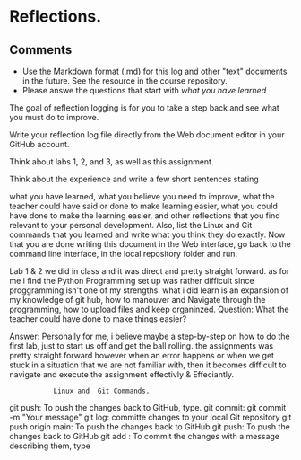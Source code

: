 #                  Reflections.

## Comments
- Use the Markdown format (.md)  for this log and other "text" documents in the future. See the resource in the course repository.
- Please answe the questions that start with *what you have learned*

The goal of reflection logging is for you to take a step back and see what you must do to improve.

Write your reflection log file directly from the Web document editor in your GitHub account.

Think about labs 1, 2, and 3, as well as this assignment.

Think about the experience and write a few short sentences stating

what you have learned,
what you believe you need to improve,
what the teacher could have said or done to make learning easier,
what you could have done to make the learning easier, and
other reflections that you find relevant to your personal development.
Also, list the Linux and Git commands that you learned and write what you think they do exactly.
Now that you are done writing this document in the Web interface, go back to the command line interface, in the local repository folder and run.




Lab 1 & 2 we did in class and it was direct and pretty straight forward. as for me i find the Python Programming set up was rather difficult since proggramming isn't one of my strengths. what i did learn is an expansion of my knowledge of git hub, how to manouver 
and Navigate through the programming, how to upload files and keep organinzed.
Question: What the teacher could have done to make things easier?


Answer: Personally for me, i believe maybe a step-by-step on how to do the first lab, just to start us off and get the ball rolling. the assignments was pretty straight forward however 
when an error happens or when we get stuck in a situation that we are not familiar with, then it becomes difficult to navigate and execute the assignment effectivly & Effeciantly.


               Linux and  Git Commands.

git push: To push the changes back to GitHub, type.
git commit: git commit -m "Your message"
git log: committe  changes to your local Git repository
git push origin main: To push the changes back to GitHub
git push: To push the changes back to GitHub
git add : To commit the changes with a message describing them, type


